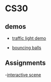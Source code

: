 # CS30

## demos
- [traffic light demo](traffic-lights)

- [bouncing balls](bouncing-balls)

## Assignments
-[interactive scene](interactive-scene)
